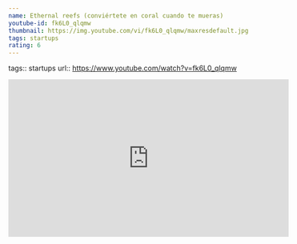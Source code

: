 ```yaml
---
name: Ethernal reefs (conviértete en coral cuando te mueras)
youtube-id: fk6L0_qlqmw
thumbnail: https://img.youtube.com/vi/fk6L0_qlqmw/maxresdefault.jpg
tags: startups
rating: 6
---
```

tags:: startups
url:: https://www.youtube.com/watch?v=fk6L0_qlqmw

<iframe width='560' height='315' src='https://www.youtube.com/embed/fk6L0_qlqmw' title='YouTube video player' frameborder='0' allow='accelerometer; autoplay; clipboard-write; encrypted-media; gyroscope; picture-in-picture; web-share' allowfullscreen></iframe>


